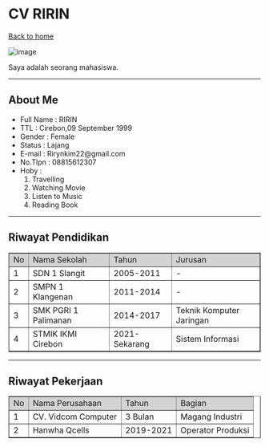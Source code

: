 <!DOCTYPE html>
<html>
<head>
	<meta charset="utf-8">
	<meta name="viewport" content="width=device-width, initial-scale=1">
	
</head>
<body>
<h1>CV RIRIN</h1>

<div>
	<a href="home.html">Back to home</a>
</div>

![image](https://user-images.githubusercontent.com/112864064/188931887-786cfb22-ad74-4b62-8f2e-c4ecc817278c.png)


<p>Saya adalah seorang mahasiswa.</p>

<hr>
<h2>About Me</h2>
<ul>
	<li>Full Name : RIRIN</li>
	<li>TTL : Cirebon,09 September 1999</li>
	<li>Gender : Female</li>
	<li>Status : Lajang</li>
	<li>E-mail : Rirynkim22@gmail.com</li>
	<li>No.Tlpn : 08815612307</li>
	<li>Hoby : 
		<ol>
			<li>Travelling</li>
			<li>Watching Movie</li>
			<li>Listen to Music</li>
			<li>Reading Book</li>
		</ol></li>
</ul>

<hr>
<h2>Riwayat Pendidikan</h2>
<table border="1" cellpadding="5px" cellspacing="0" width="100%">
	<tr bgcolor="lightgrey">
		<td>No</td>
		<td>Nama Sekolah</td>
		<td>Tahun</td>
		<td>Jurusan</td>
	</tr>
	<tr>
		<td>1</td>
		<td>SDN 1 Slangit</td>
		<td>2005-2011</td>
		<td>-</td>
	</tr>
	<tr>
		<td>2</td>
		<td>SMPN 1 Klangenan</td>
		<td>2011-2014</td>
		<td>-</td>
	</tr>
	<tr>
		<td>3</td>
		<td>SMK PGRI 1 Palimanan</td>
		<td>2014-2017</td>
		<td>Teknik Komputer Jaringan</td>
	</tr>
	<tr>
		<td>4</td>
		<td>STMIK IKMI Cirebon</td>
		<td>2021-Sekarang</td>
		<td>Sistem Informasi</td>
	</tr>
</table>
<hr>
<h2>Riwayat Pekerjaan</h2>
<table border="1" cellpadding="5px" cellspacing="0" width="100%">
	<tr bgcolor="lightgrey">
		<td>No</td>
		<td>Nama Perusahaan</td>
		<td>Tahun</td>
		<td>Bagian</td>
	</tr>
	<tr>
		<td>1</td>
		<td>CV. Vidcom Computer</td>
		<td>3 Bulan</td>
		<td>Magang Industri</td>
	</tr>
	<tr>
		<td>2</td>
		<td>Hanwha Qcells</td>
		<td>2019-2021</td>
		<td>Operator Produksi</td>
	</tr>
	
</table>

<div style="height: 200px;"></div>
</body>
</html>

